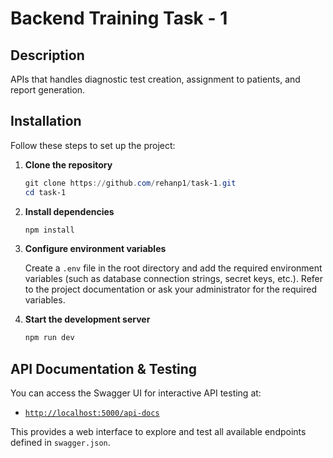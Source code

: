 # Backend Training Task - 1

## Description

APIs that handles diagnostic test creation, assignment to patients, and report generation.

## Installation

Follow these steps to set up the project:

1. **Clone the repository**

   ```powershell
   git clone https://github.com/rehanp1/task-1.git
   cd task-1
   ```

2. **Install dependencies**

   ```powershell
   npm install
   ```

3. **Configure environment variables**

   Create a `.env` file in the root directory and add the required environment variables (such as database connection strings, secret keys, etc.).
   Refer to the project documentation or ask your administrator for the required variables.

4. **Start the development server**

   ```powershell
   npm run dev
   ```

## API Documentation & Testing

You can access the Swagger UI for interactive API testing at:

- [`http://localhost:5000/api-docs`](http://localhost:5000/api-docs)

This provides a web interface to explore and test all available endpoints defined in `swagger.json`.
